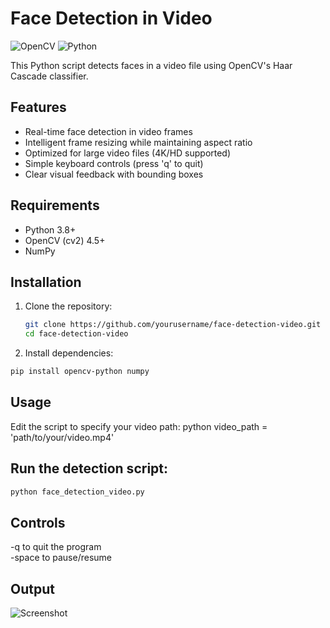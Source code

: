 
# Face Detection in Video

![OpenCV](https://img.shields.io/badge/OpenCV-5.3.0-green) ![Python](https://img.shields.io/badge/Python-3.8+-blue)

This Python script detects faces in a video file using OpenCV's Haar Cascade classifier.

## Features

- Real-time face detection in video frames
- Intelligent frame resizing while maintaining aspect ratio
- Optimized for large video files (4K/HD supported)
- Simple keyboard controls (press 'q' to quit)
- Clear visual feedback with bounding boxes

## Requirements

- Python 3.8+
- OpenCV (cv2) 4.5+
- NumPy

## Installation

1. Clone the repository:
   ```bash
   git clone https://github.com/yourusername/face-detection-video.git
   cd face-detection-video
2. Install dependencies:
 ```bash
pip install opencv-python numpy
```
## Usage

Edit the script to specify your video path:
python
video_path = 'path/to/your/video.mp4' 

## Run the detection script:
```bash
python face_detection_video.py
```
## Controls  

-q to quit the program\
-space to pause/resume

## Output

![Screenshot](https://i.ibb.co/chyXNPh6/demo-screenshot.png)

